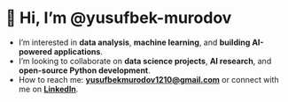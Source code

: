 # 👋 Hi, I’m @yusufbek-murodov

-  I’m interested in **data analysis**, **machine learning**, and **building AI-powered applications**.
-  I’m looking to collaborate on **data science projects**, **AI research**, and **open-source Python development**.
-  How to reach me: **[yusufbekmurodov1210@gmail.com](mailto:yusufbekmurodov1210@gmail.com)** or connect with me on **[LinkedIn](https://linkedin.com/in/yusufbek-murodov)**.

<!---
yusufbek-murodov/yusufbek-murodov is a ✨ special ✨ repository because its `README.md` (this file) appears on your GitHub profile.
You can click the Preview link to take a look at your changes.
--->
